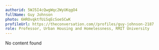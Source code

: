 ```yaml
---
authorid: 5WJ5I4cQwgWqc2WyUKqgO4
fullName: Guy Johnson
photo: 6HROvqktfUiSqEcSoeSCwK
profileUrl: https://theconversation.com//profiles/guy-johnson-2187
role: Professor, Urban Housing and Homelessness, RMIT University
---
```

No content found